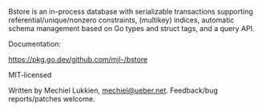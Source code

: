 Bstore is an in-process database with serializable transactions supporting
referential/unique/nonzero constraints, (multikey) indices, automatic schema
management based on Go types and struct tags, and a query API.

Documentation:

https://pkg.go.dev/github.com/mjl-/bstore

MIT-licensed

Written by Mechiel Lukkien, mechiel@ueber.net. Feedback/bug reports/patches
welcome.
